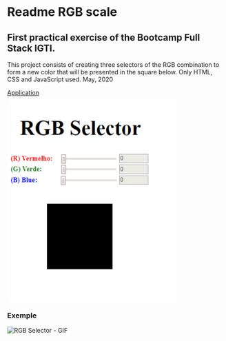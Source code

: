 # Readme RGB scale
## First practical exercise of the Bootcamp Full Stack IGTI.
This project consists of creating three selectors of the RGB combination to form a new color that will be presented in the square below.
Only HTML, CSS and JavaScript used.
May, 2020

[Application](https://daniel-anjos.github.io/escaleRGB/escaleRGB.html)

![Scale RGB - Image](https://github.com/Daniel-Anjos/escaleRGB/blob/master/scaleRGB.png)


### Exemple
![RGB Selector - GIF](https://github.com/Daniel-Anjos/escaleRGB/blob/master/RGBseletor.gif)

